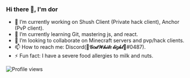 ### Hi there 👋, I'm dor

- 🔭 I’m currently working on Shush Client (Private hack client), Anchor (PvP client).
- 🌱 I’m currently learning Git, mastering js, and react.
- 👯 I’m looking to collaborate on Minecraft servers and pvp/hack clients.
- 📫 How to reach me: Discord(**💎𝒢𝑜𝒹𝒲𝒽𝒾𝓉𝑒 𝓁𝒾𝑔𝒽𝓉💎**#0487).
- ⚡ Fun fact: I have a severe food allergies to milk and nuts.

![Profile views](https://gpvc.arturio.dev/Godwhitelight)  
